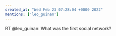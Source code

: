 ```yaml
---
created_at: "Wed Feb 23 07:28:04 +0000 2022"
mentions: ['leo_guinan']
---
```


RT @leo_guinan: What was the first social network?